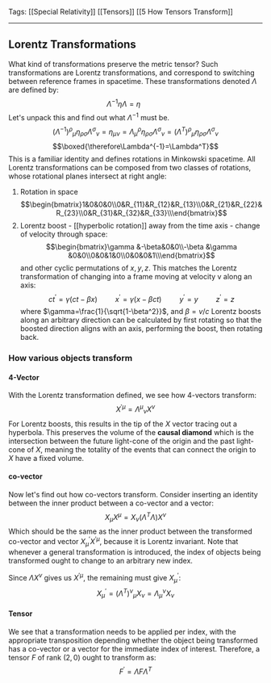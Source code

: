 Tags: [[Special Relativity]] [[Tensors]] [[5 How Tensors Transform]]
___
## Lorentz Transformations
What kind of transformations preserve the metric tensor? Such transformations are Lorentz transformations, and correspond to switching between reference frames in spacetime. These transformations denoted $\Lambda$ are defined by: 
$$\Lambda^{-1} \eta \Lambda=\eta\ \ \ \ \ \ \ \ \ \ \ \ $$
Let's unpack this and find out what $\Lambda^{-1}$ must be. 
$${\left(\Lambda^{-1}\right)^\rho}_\mu\eta_{\rho\sigma}{\Lambda^\sigma}_\nu=\eta_{\mu\nu}={\Lambda_\mu}^\rho\eta_{\rho\sigma}{\Lambda^\sigma}_\nu={\left(\Lambda^T\right)^\rho}_\mu\eta_{\rho\sigma}{\Lambda^\sigma}_\nu$$
$$\boxed{\therefore\Lambda^{-1}=\Lambda^T}$$
This is a familiar identity and defines rotations in Minkowski spacetime. All Lorentz transformations can be composed from two classes of rotations, whose rotational planes intersect at right angle:
1. Rotation in space $$\begin{bmatrix}1&0&0&0\\0&R_{11}&R_{12}&R_{13}\\0&R_{21}&R_{22}&R_{23}\\0&R_{31}&R_{32}&R_{33}\\\end{bmatrix}$$
2. Lorentz boost - [[hyperbolic rotation]] away from the time axis - change of velocity through space: $$\begin{bmatrix}\gamma &-\beta&0&0\\-\beta &\gamma &0&0\\0&0&1&0\\0&0&0&1\\\end{bmatrix}$$ and other cyclic permutations of $x,y,z$.
	This matches the Lorentz transformation of changing into a frame moving at velocity v along an axis: $$ct^\prime=\gamma\left(ct-\beta x\right)\ \ \ \ \ \ \ \ \  
x^\prime = \gamma\left(x-\beta ct\right)\ \ \ \ \ \ \ \ \  
y^\prime=y\ \ \ \ \ \ \ \ \  
z^\prime=z$$where $\gamma=\frac{1}{\sqrt{1-\beta^2}}$, and $\beta = v/c$
	Lorentz boosts along an arbitrary direction can be calculated by first rotating so that the boosted direction aligns with an axis, performing the boost, then rotating back. 

### How various objects transform
#### 4-Vector
With the Lorentz transformation defined, we see how 4-vectors transform:
$$X^{\prime\mu}={\Lambda^{\mu}}_{\nu}X^\nu$$
For Lorentz boosts, this results in the tip of the $X$ vector tracing out a hyperbola. This preserves the volume of the **causal diamond** which is the intersection between the future light-cone of the origin and the past light-cone of $X$, meaning the totality of the events that can connect the origin to $X$ have a fixed volume.
#### co-vector
Now let's find out how co-vectors transform. Consider inserting an identity between the inner product between a co-vector and a vector:
$$X_\mu X^\mu=X_\nu\left(\Lambda^T \Lambda\right)X^\nu$$
Which should be the same as the inner product between the transformed co-vector and vector $X^\prime_\mu X^{\prime\mu}$, because it is Lorentz invariant. Note that whenever a general transformation is introduced, the index of objects being transformed ought to change to an arbitrary new index. 

Since $\Lambda X^\nu$ gives us $X^{\prime\mu}$, the remaining must give $X^\prime_\mu$:
$$X^\prime_\mu = {\left(\Lambda^T\right)^\nu}_\mu X_\nu ={\Lambda_\mu}^\nu X_\nu$$
#### Tensor
We see that a transformation needs to be applied per index, with the appropriate transposition depending whether the object being transformed has a co-vector or a vector for the immediate index of interest. Therefore, a tensor $F$ of rank $(2,0)$ ought to transform as:
$$
F^\prime=\Lambda F\Lambda^T
$$